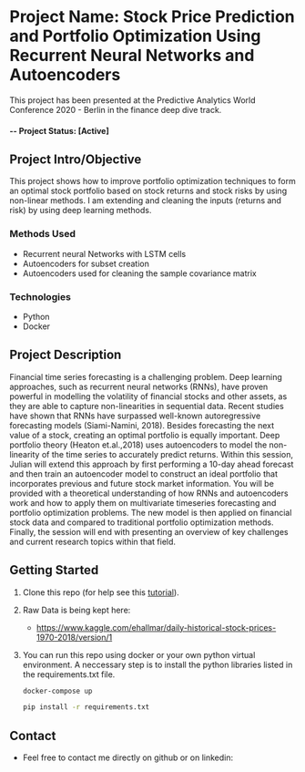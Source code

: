 # Project Name: Stock Price Prediction and Portfolio Optimization Using Recurrent Neural Networks and Autoencoders
This project has been presented at the Predictive Analytics World Conference 2020 - Berlin in the finance deep dive track.

#### -- Project Status: [Active]

## Project Intro/Objective
This project shows how to improve portfolio optimization techniques to form an optimal stock portfolio based on stock returns and stock risks by using non-linear methods. I am extending and cleaning the inputs (returns and risk) by using deep learning methods. 



### Methods Used
* Recurrent neural Networks with LSTM cells
* Autoencoders for subset creation
* Autoencoders used for cleaning the sample covariance matrix

### Technologies
* Python
* Docker

## Project Description
Financial time series forecasting is a challenging problem. Deep learning approaches, such as recurrent neural networks (RNNs), have proven powerful in modelling the volatility of financial stocks and other assets, as they are able to capture non-linearities in sequential data. Recent studies have shown that RNNs have surpassed well-known autoregressive forecasting models (Siami-Namini, 2018). Besides forecasting the next value of a stock, creating an optimal portfolio is equally important. Deep portfolio theory (Heaton et.al.,2018) uses autoencoders to model the non-linearity of the time series to accurately predict returns. Within this session, Julian will extend this approach by first performing a 10-day ahead forecast and then train an autoencoder model to construct an ideal portfolio that incorporates previous and future stock market information. You will be provided with a theoretical understanding of how RNNs and autoencoders work and how to apply them on multivariate timeseries forecasting and portfolio optimization problems. The new model  is then applied on financial stock data and compared to traditional portfolio optimization methods. Finally, the session will end with presenting an overview of key challenges and current research topics within that field.



## Getting Started

1. Clone this repo (for help see this [tutorial](https://help.github.com/articles/cloning-a-repository/)).
2. Raw Data is being kept here: 
    * https://www.kaggle.com/ehallmar/daily-historical-stock-prices-1970-2018/version/1

    
3. You can run this repo using docker or your own python virtual environment. A neccessary step is to install the python libraries listed in the requirements.txt file.

    ```cmd
    docker-compose up
    ```
    
    ```cmd
    pip install -r requirements.txt
    ```
    
     



## Contact
* Feel free to contact me directly on github or on linkedin: 


